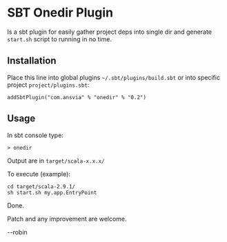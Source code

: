 
SBT Onedir Plugin
===================

Is a sbt plugin for easily gather project deps into single dir and generate `start.sh` script to running in no time.

Installation
--------------

Place this line into global plugins `~/.sbt/plugins/build.sbt` or into specific project `project/plugins.sbt`:

	addSbtPlugin("com.ansvia" % "onedir" % "0.2")

Usage
--------

In sbt console type:

    > onedir

Output are in `target/scala-x.x.x/`

To execute (example):

    cd target/scala-2.9.1/
    sh start.sh my.app.EntryPoint

Done.

Patch and any improvement are welcome.

--robin
